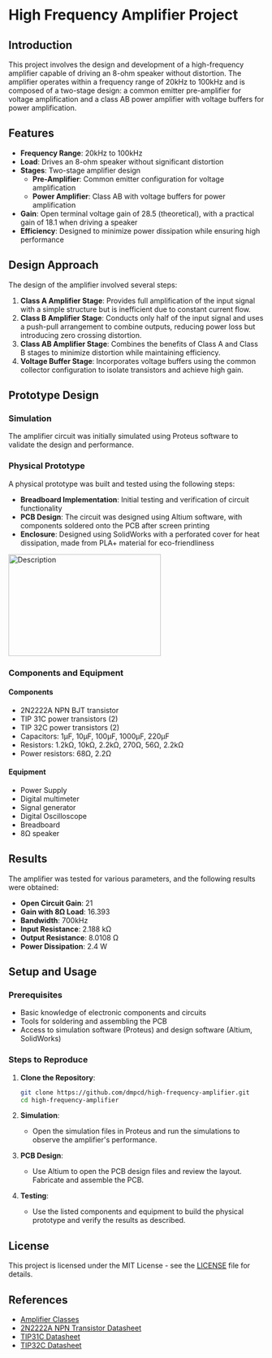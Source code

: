 # High Frequency Amplifier Project

## Introduction

This project involves the design and development of a high-frequency amplifier capable of driving an 8-ohm speaker without distortion. The amplifier operates within a frequency range of 20kHz to 100kHz and is composed of a two-stage design: a common emitter pre-amplifier for voltage amplification and a class AB power amplifier with voltage buffers for power amplification.

## Features

- **Frequency Range**: 20kHz to 100kHz
- **Load**: Drives an 8-ohm speaker without significant distortion
- **Stages**: Two-stage amplifier design
  - **Pre-Amplifier**: Common emitter configuration for voltage amplification
  - **Power Amplifier**: Class AB with voltage buffers for power amplification
- **Gain**: Open terminal voltage gain of 28.5 (theoretical), with a practical gain of 18.1 when driving a speaker
- **Efficiency**: Designed to minimize power dissipation while ensuring high performance

## Design Approach

The design of the amplifier involved several steps:

1. **Class A Amplifier Stage**: Provides full amplification of the input signal with a simple structure but is inefficient due to constant current flow.
2. **Class B Amplifier Stage**: Conducts only half of the input signal and uses a push-pull arrangement to combine outputs, reducing power loss but introducing zero crossing distortion.
3. **Class AB Amplifier Stage**: Combines the benefits of Class A and Class B stages to minimize distortion while maintaining efficiency.
4. **Voltage Buffer Stage**: Incorporates voltage buffers using the common collector configuration to isolate transistors and achieve high gain.

## Prototype Design

### Simulation

The amplifier circuit was initially simulated using Proteus software to validate the design and performance.

### Physical Prototype

A physical prototype was built and tested using the following steps:
- **Breadboard Implementation**: Initial testing and verification of circuit functionality
- **PCB Design**: The circuit was designed using Altium software, with components soldered onto the PCB after screen printing
- **Enclosure**: Designed using SolidWorks with a perforated cover for heat dissipation, made from PLA+ material for eco-friendliness
<img src="https://github.com/user-attachments/assets/530d6c1f-94f1-4a71-b90a-879a0c6e8f76" alt="Description" width="300" height="200">


### Components and Equipment

#### Components

- 2N2222A NPN BJT transistor
- TIP 31C power transistors (2)
- TIP 32C power transistors (2)
- Capacitors: 1µF, 10µF, 100µF, 1000µF, 220µF
- Resistors: 1.2kΩ, 10kΩ, 2.2kΩ, 270Ω, 56Ω, 2.2kΩ
- Power resistors: 68Ω, 2.2Ω

#### Equipment

- Power Supply
- Digital multimeter
- Signal generator
- Digital Oscilloscope
- Breadboard
- 8Ω speaker

## Results

The amplifier was tested for various parameters, and the following results were obtained:

- **Open Circuit Gain**: 21
- **Gain with 8Ω Load**: 16.393
- **Bandwidth**: 700kHz
- **Input Resistance**: 2.188 kΩ
- **Output Resistance**: 8.0108 Ω
- **Power Dissipation**: 2.4 W

## Setup and Usage

### Prerequisites

- Basic knowledge of electronic components and circuits
- Tools for soldering and assembling the PCB
- Access to simulation software (Proteus) and design software (Altium, SolidWorks)

### Steps to Reproduce

1. **Clone the Repository**: 
    ```sh
    git clone https://github.com/dmpcd/high-frequency-amplifier.git
    cd high-frequency-amplifier
    ```

2. **Simulation**: 
   - Open the simulation files in Proteus and run the simulations to observe the amplifier's performance.

3. **PCB Design**: 
   - Use Altium to open the PCB design files and review the layout. Fabricate and assemble the PCB.

4. **Testing**: 
   - Use the listed components and equipment to build the physical prototype and verify the results as described.

## License

This project is licensed under the MIT License - see the [LICENSE](LICENSE) file for details.

## References

- [Amplifier Classes](https://www.electronics-tutorials.ws/amplifier/amplifier-classes.html)
- [2N2222A NPN Transistor Datasheet](https://pdf1.alldatasheet.com/datasheet-pdf/download/956542/FCI/2N2222A.html)
- [TIP31C Datasheet](https://www.st.com/resource/en/datasheet/tip31c.pdf)
- [TIP32C Datasheet](https://www.st.com/resource/en/datasheet/tip32c.pdf)
